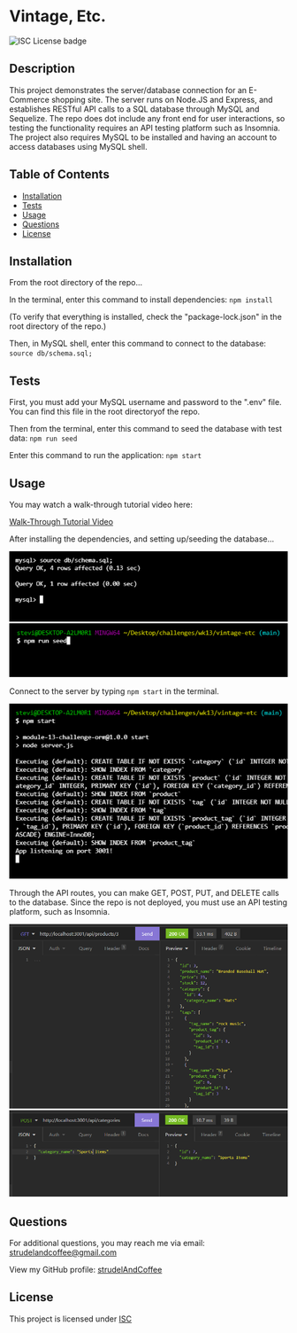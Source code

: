 # Vintage, Etc.

![ISC License badge](https://img.shields.io/badge/License-ISC-green)

## Description

This project demonstrates the server/database connection for an E-Commerce shopping site. The server runs on Node.JS and Express, and establishes RESTful API calls to a SQL database through MySQL and Sequelize. The repo does dot include any front end for user interactions, so testing the functionality requires an API testing platform such as Insomnia. The project also requires MySQL to be installed and having an account to access databases using MySQL shell.

## Table of Contents

* [Installation](#installation)
* [Tests](#tests)
* [Usage](#usage)
* [Questions](#questions)
* [License](#license)

## Installation

From the root directory of the repo...

In the terminal, enter this command to install dependencies: `npm install`

(To verify that everything is installed, check the "package-lock.json" in the root directory of the repo.)

Then, in MySQL shell, enter this command to connect to the database: `source db/schema.sql;`

## Tests

First, you must add your MySQL username and password to the ".env" file. You can find this file in the root directoryof the repo.

Then from the terminal, enter this command to seed the database with test data: `npm run seed`

Enter this command to run the application: `npm start`

## Usage

You may watch a walk-through tutorial video here:

[Walk-Through Tutorial Video](https://drive.google.com/file/d/1PWM67MmnLHGFJ_JD7rQB9lzRvP95ipjg/view?usp=sharing)

After installing the dependencies, and setting up/seeding the database...

![Running MySQL commands in the command terminal](https://github.com/strudelAndCoffee/vintage-etc/blob/main/assets/images/demo-screencap-1.png)
![Running the seed database command in Git Bash](https://github.com/strudelAndCoffee/vintage-etc/blob/main/assets/images/demo-screencap-2.png)

Connect to the server by typing `npm start` in the terminal.

![Connecting to the server in Git Bash](https://github.com/strudelAndCoffee/vintage-etc/blob/main/assets/images/demo-screencap-3.png)

Through the API routes, you can make GET, POST, PUT, and DELETE calls to the database. Since the repo is not deployed, you must use an API testing platform, such as Insomnia.

![Making a GET call to the API in Insomnia](https://github.com/strudelAndCoffee/vintage-etc/blob/main/assets/images/demo-screencap-4.png)
![Making a POST cal to the API in Insomnia](https://github.com/strudelAndCoffee/vintage-etc/blob/main/assets/images/demo-screencap-5.png)

## Questions

For additional questions, you may reach me via email: strudelandcoffee@gmail.com 

View my GitHub profile: [strudelAndCoffee](https://github.com/strudelAndCoffee)

## License

This project is licensed under [ISC](https://choosealicense.com/licenses/isc)

